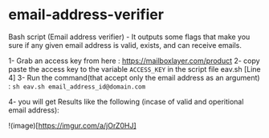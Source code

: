 # email-address-verifier
Bash script (Email address verifier) -  It outputs some flags that make you sure if any given email address is valid, exists, and can receive emails.


1- Grab an access key from here :  https://mailboxlayer.com/product
2- copy paste the access key to the variable `ACCESS_KEY` in the script file eav.sh [Line 4]
3- Run the command(that accept only the email address as an argument)  : `sh eav.sh email_address_id@domain.com`

4- you will get Results like the following (incase of valid and operitional email address): 

!(image)[https://imgur.com/a/jOrZ0HJ]
